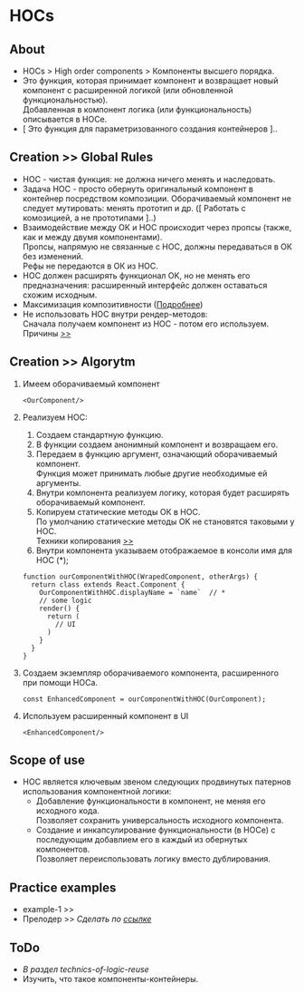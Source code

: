 # HOCs

## About
- HOCs > High order components > Компоненты высшего порядка.
- Это функция, которая принимает компонент и возвращает новый компонент с расширенной логикой (или обновленной функциональностью).  
Добавленная в компонент логика (или функциональность) описывается в HOCе.
- [ Это функция для параметризованного создания контейнеров ]..

## Сreation >> Global Rules
- HOC - чистая функция: не должна ничего менять и наследовать.
- Задача HOC - просто обернуть оригинальный компонент в контейнер посредством композиции. Оборачиваемый компонент не следует мутировать: менять прототип и др. ([ Работать с комозицией, а не прототипами ]..)
- Взаимодействие между ОК и HOC происходит через пропсы (также, как и между двумя компонентами).  
Пропсы, напрямую не связанные с HOC, должны передаваться в ОК без изменений.  
Рефы не передаются в ОК из HOC.
- НОС должен расширять функционал OK, но не менять его предназначения: расширенный интерфейс должен оставаться схожим  исходным.
- Максимизация композитивности ([Подробнее](https://ru.reactjs.org/docs/higher-order-components.html#convention-maximizing-composability))
- Не использовать HOC внутри рендер-методов:  
Сначала получаем компонент из HOC - потом его используем.  
Причины [>>](https://ru.reactjs.org/docs/higher-order-components.html#dont-use-hocs-inside-the-render-method)


## Creation >> Algorytm
1. Имеем оборачиваемый компонент

    ```
    <OurComponent/>
    ```
1. Реализуем HOC:
    1. Создаем  стандартную функцию.
    1. В функции создаем анонимный компонент и возвращаем его.
    1. Передаем в функцию аргумент, означающий оборачиваемый компонент.  
    Функция может принимать любые другие необходимые ей аргументы.
    1. Внутри компонента реализуем логику, которая будет расширять оборачиваемый компонент.
    1. Копируем статические методы ОК в HOC.  
    По умолчанию статические методы OK не становятся таковыми у HOC.  
    Техники копирования [>>](https://ru.reactjs.org/docs/higher-order-components.html#static-methods-must-be-copied-over)
    1. Внутри компонента указываем отображаемое в консоли имя для HOC (*);

    ```
    function ourComponentWithHOC(WrapedComponent, otherArgs) {
      return class extends React.Component {
        OurComponentWithHOC.displayName = `name`  // *
        // some logic
        render() {
          return (
            // UI
          )
        }
      }
    }
    ```
1. Создаем экземпляр оборачиваемого компонента, расширенного при помощи HOCa.

    ```
    const EnhancedComponent = ourComponentWithHOC(OurComponent);
    ```
1. Используем расширенный компонент в UI

    ```
    <EnhancedComponent/>
    ```

## Scope of use
- HOC является ключевым звеном следующих продвинутых патернов использования компонентной логики:
  - Добавление функциональности в компонент, не меняя его исходного кода.  
  Позволяет сохранить универсальность исходного компонента.
  - Создание и инкапсулирование функциональности (в HOCe) с последующим добавлием его в каждый из обернутых компонентов.  
  Позволяет переиспользовать логику вместо дублирования.

## Practice examples
- example-1 >>
- Прелодер >> _Сделать по [ссылке](https://www.youtube.com/watch?v=POHukHTiEL4)_

## ToDo
- _В раздел technics-of-logic-reuse_
- Изучить, что такое компоненты-контейнеры.